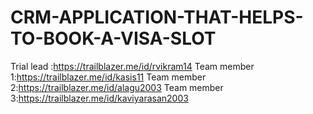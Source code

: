 # CRM-APPLICATION-THAT-HELPS-TO-BOOK-A-VISA-SLOT
Trial lead :https://trailblazer.me/id/rvikram14
Team member 1:https://trailblazer.me/id/kasis11
Team member 2:https://trailblazer.me/id/alagu2003
Team member 3:https://trailblazer.me/id/kaviyarasan2003

